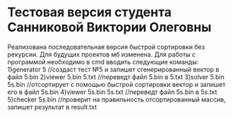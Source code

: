 # Тестовая версия студента Санниковой Виктории Олеговны
Реализована последовательная версия быстрой сортировки без рекурсии. Для будущих проектов мб изменена.
Для работы с программой необходимо в cmd вводить следующие команды:
1)generator 5 					//создаст тест №5 и запишет сгенерированный вектор в файл 5.bin
2)viewer 5.bin 5.txt 			//переведт файл 5.bin в 5.txt 
3)solver 5.bin 5s.bin 			//отсортирует с помощью быстрой сортировки вектор и запишет его в файл 5s.bin
4)viewer 5s.bin 5s.txt 			//переведт файл 5s.bin в 5s.txt 
5)checker 5s.bin				//проверит на правильность отсортированный массив, запишет результат в result.txt 